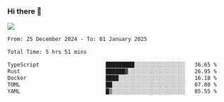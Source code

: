 ### Hi there 👋️

![](https://komarev.com/ghpvc/?username=Loner1024)

<!--START_SECTION:waka-->

```txt
From: 25 December 2024 - To: 01 January 2025

Total Time: 5 hrs 51 mins

TypeScript                     █████████░░░░░░░░░░░░░░░░   36.65 %
Rust                           ██████▓░░░░░░░░░░░░░░░░░░   26.95 %
Docker                         ████░░░░░░░░░░░░░░░░░░░░░   16.18 %
TOML                           ██░░░░░░░░░░░░░░░░░░░░░░░   07.80 %
YAML                           █▒░░░░░░░░░░░░░░░░░░░░░░░   05.55 %
```

<!--END_SECTION:waka-->



